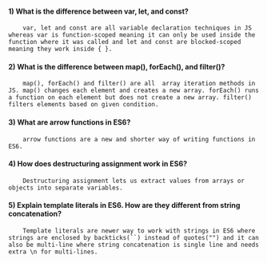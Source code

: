 #### 1) What is the difference between var, let, and const?
        var, let and const are all variable declaration techniques in JS whereas var is function-scoped meaning it can only be used inside the function where it was called and let and const are blocked-scoped meaning they work inside { }.


#### 2) What is the difference between map(), forEach(), and filter()? 
        map(), forEach() and filter() are all  array iteration methods in JS. map() changes each element and creates a new array. forEach() runs a function on each element but does not create a new array. filter() filters elements based on given condition.

#### 3) What are arrow functions in ES6?
        arrow functions are a new and shorter way of writing functions in ES6.

#### 4) How does destructuring assignment work in ES6?
        Destructuring assignment lets us extract values from arrays or objects into separate variables.


#### 5) Explain template literals in ES6. How are they different from string concatenation?
        Template literals are newer way to work with strings in ES6 where strings are enclosed by backticks(``) instead of quotes("") and it can also be multi-line where string concatenation is single line and needs extra \n for multi-lines.

